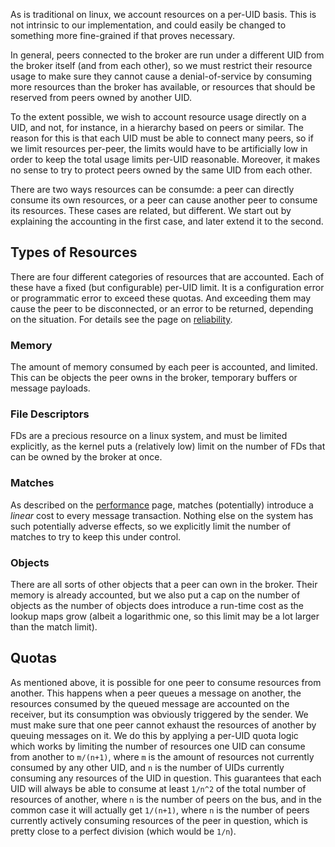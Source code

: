 As is traditional on linux, we account resources on a per-UID basis. This is not intrinsic to our implementation, and could easily be changed to something more fine-grained if that proves necessary.

In general, peers connected to the broker are run under a different UID from the broker itself (and from each other), so we must restrict their resource usage to make sure they cannot cause a denial-of-service by consuming more resources than the broker has available, or resources that should be reserved from peers owned by another UID.

To the extent possible, we wish to account resource usage directly on a UID, and not, for instance, in a hierarchy based on peers or similar. The reason for this is that each UID must be able to connect many peers, so if we limit resources per-peer, the limits would have to be artificially low in order to keep the total usage limits per-UID reasonable. Moreover, it makes no sense to try to protect peers owned by the same UID from each other.

There are two ways resources can be consumde: a peer can directly consume its own resources, or a peer can cause another peer to consume its resources. These cases are related, but different. We start out by explaining the accounting in the first case, and later extend it to the second.

## Types of Resources

There are four different categories of resources that are accounted. Each of these have a fixed (but configurable) per-UID limit. It is a configuration error or programmatic error to exceed these quotas. And exceeding them may cause the peer to be disconnected, or an error to be returned, depending on the situation. For details see the page on [reliability](Reliability).

### Memory

The amount of memory consumed by each peer is accounted, and limited. This can be objects the peer owns in the broker, temporary buffers or message payloads.

### File Descriptors

FDs are a precious resource on a linux system, and must be limited explicitly, as the kernel puts a (relatively low) limit on the number of FDs that can be owned by the broker at once.

### Matches

As described on the [performance](Performance) page, matches (potentially) introduce a _linear_ cost to every message transaction. Nothing else on the system has such potentially adverse effects, so we explicitly limit the number of matches to try to keep this under control.

### Objects

There are all sorts of other objects that a peer can own in the broker. Their memory is already accounted, but we also put a cap on the number of objects as the number of objects does introduce a run-time cost as the lookup maps grow (albeit a logarithmic one, so this limit may be a lot larger than the match limit).

## Quotas

As mentioned above, it is possible for one peer to consume resources from another. This happens when a peer queues a message on another, the resources consumed by the queued message are accounted on the receiver, but its consumption was obviously triggered by the sender. We must make sure that one peer cannot exhaust the resources of another by queuing messages on it. We do this by applying a per-UID quota logic which works by limiting the number of resources one UID can consume from another to `m/(n+1)`, where `m` is the amount of resources not currently consumed by any other UID, and `n` is the number of UIDs currently consuming any resources of the UID in question. This guarantees that each UID will always be able to consume at least `1/n^2` of the total number of resources of another, where `n` is the number of peers on the bus, and in the common case it will actually get `1/(n+1)`, where `n` is the number of peers currently actively consuming resources of the peer in question, which is pretty close to a perfect division (which would be `1/n`).